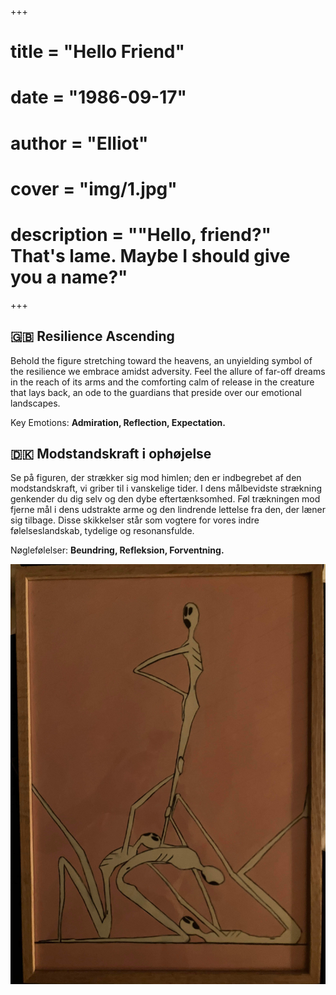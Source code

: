 +++
# title = "Hello Friend"
# date = "1986-09-17"
# author = "Elliot"
# cover = "img/1.jpg"
# description = "\"Hello, friend?\" That's lame. Maybe I should give you a name?"
+++


## 🇬🇧 Resilience Ascending
Behold the figure stretching toward the heavens, an unyielding symbol of the resilience we embrace amidst adversity. Feel the allure of far-off dreams in the reach of its arms and the comforting calm of release in the creature that lays back, an ode to the guardians that preside over our emotional landscapes.

Key Emotions: **Admiration, Reflection, Expectation.**

## 🇩🇰 Modstandskraft i ophøjelse 
Se på figuren, der strækker sig mod himlen; den er indbegrebet af den modstandskraft, vi griber til i vanskelige tider. I dens målbevidste strækning genkender du dig selv og den dybe eftertænksomhed. Føl trækningen mod fjerne mål i dens udstrakte arme og den lindrende lettelse fra den, der læner sig tilbage. Disse skikkelser står som vogtere for vores indre følelseslandskab, tydelige og resonansfulde. 

Nøglefølelser: **Beundring, Refleksion, Forventning.**


![](img/1.jpg)